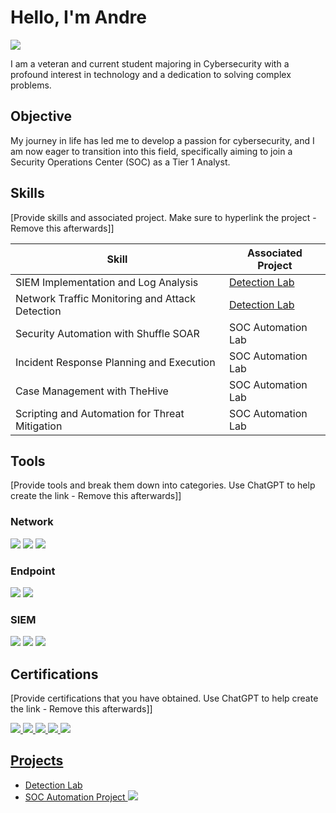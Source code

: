 # Hello, I'm Andre
<a href="https://www.linkedin.com/in/andre-simmons-jr/"><img src="https://img.shields.io/badge/-LinkedIn-0072b1?&style=for-the-badge&logo=linkedin&logoColor=white" /></a>

I am a veteran and current student majoring in Cybersecurity with a profound interest in technology and a dedication to solving complex problems. 

## Objective

My journey in life has led me to develop a passion for cybersecurity, and I am now eager to transition into this field, specifically aiming to join a Security Operations Center (SOC) as a Tier 1 Analyst.

## Skills
[Provide skills and associated project. Make sure to hyperlink the project - Remove this afterwards]]

| Skill                                         | Associated Project         |
|-----------------------------------------------|----------------------------|
| SIEM Implementation and Log Analysis          | <a href="https://google.com">Detection Lab</a>|
| Network Traffic Monitoring and Attack Detection | <a href="https://google.com">Detection Lab</a>|
| Security Automation with Shuffle SOAR         | SOC Automation Lab|
| Incident Response Planning and Execution      | SOC Automation Lab|
| Case Management with TheHive                  | SOC Automation Lab|
| Scripting and Automation for Threat Mitigation | SOC Automation Lab|

## Tools
[Provide tools and break them down into categories. Use ChatGPT to help create the link - Remove this afterwards]]

### Network
<div>
    <img src="https://img.shields.io/badge/-Wireshark-1679A7?&style=for-the-badge&logo=Wireshark&logoColor=white" />
    <img src="https://img.shields.io/badge/-Suricata-EF3B2D?&style=for-the-badge&logo=Suricata&logoColor=white" />
    <img src="https://img.shields.io/badge/-Zeek-777BB4?&style=for-the-badge&logo=Zeek&logoColor=white" />
</div>

### Endpoint
<div>
    <img src="https://img.shields.io/badge/-Microsoft_Defender_for_Endpoint-00A4EF?&style=for-the-badge&logo=Microsoft&logoColor=white" />
    <img src="https://img.shields.io/badge/-Velociraptor-4B275F?&style=for-the-badge&logo=Velociraptor&logoColor=white" />
</div>

### SIEM
<div>
    <img src="https://img.shields.io/badge/-Microsoft_Sentinel-0078D4?&style=for-the-badge&logo=Microsoft&logoColor=white" />
    <img src="https://img.shields.io/badge/-Splunk-000000?&style=for-the-badge&logo=Splunk&logoColor=white" />
    <img src="https://img.shields.io/badge/-Elastic-005571?&style=for-the-badge&logo=Elastic&logoColor=white" />
</div>

## Certifications
[Provide certifications that you have obtained. Use ChatGPT to help create the link - Remove this afterwards]]
<div>
<a href="https://www.certmetrics.com/comptia/electronic_certificate.aspx?cert=354C5D30669957E8394E7F1813E7E498O1265136DF7F21ACC98FF65C8E0A4DAF1"><img src="!SecurityPlus Logo Certified CE" />
<img src="https://img.shields.io/badge/-Network%2B-007ACC?&style=for-the-badge&logo=CompTIA&logoColor=white" />
<img src="https://img.shields.io/badge/-A%2B-4D4D4D?&style=for-the-badge&logo=CompTIA&logoColor=white" />
<img src="https://img.shields.io/badge/-CDSA-006400?&style=for-the-badge&logoColor=white" />
<img src="https://img.shields.io/badge/-CCD-000080?&style=for-the-badge&logoColor=white" />
</div>

## Projects
- Detection Lab
- SOC Automation Project <a href="https://viewer.diagrams.net/?tags=%7B%7D&highlight=0000ff&edit=_blank&layers=1&nav=1&title=SOC%20Automation%20Project#R7Vxbc5s4FP41mX2KB8TF%2BDEmcZvZdttp0un2qaOAjLUB5BE4sfvrVwKJm4hDY7BpE3fqmCMhsL7znZuEzww32r6jcL36SHwUngHN354Zl2cA6IZjsz9cshMSx9JzSUCxL2Sl4Ab%2FREKoCekG%2ByipdUwJCVO8rgs9EsfIS2sySCl5rHdbkrB%2B1TUMkCK48WCoSr9hP13lUsfSSvl7hIOVvLKuiZYIys5CkKygTx4rIuPqzHApIWn%2BKdq6KOSzJ%2BclP2%2FxRGtxYxTFaZcTrmd%2Fb2bu9%2B%2FLtf71xvp4%2FvC4ds9n4t7SnfzCyGffXxwSmq5IQGIYXpXSOSWb2Ed8VI0dlX0%2BELJmQp0J%2F0NpuhNgwk1KmGiVRqFoTVJI0wsODhPchcS7l8IFDkMxLpuuNT89xHHeTMk9cklIaHafxix7sRZ1HsTUJGRDPbTny0t9gjRA6Z5%2BIO%2FHZ6ZyATHL7xCJUEp3rANFIUzxQ11zoFDAoOhXYsQ%2BCJh%2BATLJjAcYbuSlJuz4BsU%2B%2B3P1wOYhaYX1A7xj9KxBAUMcxOyzx05CbGbnD4immKn%2FhWiIsO%2FnqKME%2F4R32XgcnzXB%2FDpscGt%2BZl22ArFP5fiF0PashcPiIjWa1OZZnHWuTZg9EeAI%2ByKx6gyFGP0z%2FzaVLmS5TJhONLEqbuIA%2BBT0vuHY53YKaBxazQ0xn0Bgh2wW5z5%2BYB8D%2FvEb%2FLlZ8XsMKu3sHipdFNiXJE4rpNE023bdFphTTt1CminKZ5LgFBPeekfSlESsQ9hoKNRG0aOKjpFNykjMuCstNFefJWN65cbc7NXGc9tx9LnBWgIKfT4zsi0mMaqILzFlo%2Be3FXOjVAwm7TaoWJVoG3CHNYlR%2BkjofTJZe%2FtMiaKsTyqlMbVqCmlJuj6W3qPwEauK55hqQ9kLXdGKY9j44c036Gi%2BjVGZb6Dw%2FwsjCONME6TkHqXeqtXazrUJ0zJXy%2F4z2wtcJtP5kZBLWX6s12Wt%2FXQzk8i%2FlRbHsvY0ZS2yS8t4TtmSOYlnTUxFh9qNFEzWuRlZ4i3XUNX2ZJOFqPCEdX2UxPdw4hF9NqHZWPM1vfay%2B6A5GIqBWlzwf22arGmWNjX6sR6mtAzCehiWaj2sFuNhDWU8gK3o5cGmgU0P3f3Lz2daKA6%2FV9sut2Lw%2FGgnI8LmzC8WGnupxublJsXoaFLsvk1KdioLieGu0kGQXo1Stg3tkMmVrTUAz0fsNX4xFPt1zckWi2ipqik4ypIrlbFrRDG7D86zS3ZJlsuhz6Vob3xaZFEcdx8mq0ITkzX0cBzcZlrI%2BSguf4mjgH3TEN%2Bxd%2BhxOH74WbBA%2BNwvsLj9H15INv4keQiG4TLQunHZ0CfWUKGAOSSbq1yuUPspNj8TIPDXYnEQm81TsfkwkCyFYUYlv7sImQaOOb%2BTStZLgqfrQAw33ozOVPCSmdpHGDMTpIZ2r9swSjdVuK3ZyQ2jSrnbFXrPte0Nuip0tlnPbnXn5NBNFehabeNx091G8uBbyPHNNi%2FngDvDtg%2FycnZHLzeuNFi3FdxM7uWuYoo9bjuvP7l%2FjdnNSb072MtpE2CDaT1UHLvL06evKpDsSjFrXBRzFIpZv1Ug2SPFNN22Rk8qdTGuz1rLtFZs0Z5jlVpscXoutpzMcb2o2GKB9qh10GILUNf67OpaXwRxOGYG97bWx5ykOZ0dxmB5A9P6GcMRGgzqJSe%2FxudnvGRRSx2ez%2BYo%2BAwaxdOj0Fn1yE6Fzl9QsiZxgrhzzpcyx0tt0KNzNi0d1LAY%2Fyq%2Bmr3crDbLZfhWMNhfBLdPXi8AQ9bA9ZpJroRcp1vScn6vKMtpLJpMj2GW1fLfb2uW%2Byy%2Ba7Y2%2BqRJ9ag3xONIMf7uEnVN8m1D1JE3RNmNar%2FRUu0%2F8oaok1SI%2B%2FMRxdapo2976D1yPwxHdSsCmGT22kPZ0s3498JKVezHXGvNMFofu%2FUuNHQEdeTsqBKBH6sM1pV8zqjIB6TmluSbVmImKCKngokjr1Q96ddeUms2QZ2Ho9%2FBAAatPPdBw%2BGrV103C%2BmjoqGhFoiz1IVN4JLQqMxechqOP3%2Fp8%2BkQbWbZNSKO3h8azz0dojwU0njqp9NDIWxm0%2BGQ5qYgya2CrnBV5CjVZEeInmTuL6QajVoTUDONWUuiYQ6VaBhqXUHZGaYAektxkLUUC7QcdhhlW9%2Bz9zZ6l%2BR%2B7Upg1JVg2vL8TWvJcTgtGHILfRb2O3UPaz6bUrb62AMi2K4PUhrj2iBhqs6z1TUOXBk4YOKnXSd%2BNq6JV5OHP3TizXGFi6a6V%2FlPnfhxbXc01G2qxYKhEgKUabMMF%2FaEAvVFimqY%2FxYJdAgFjhsQOqdgWz1YMHpIxw%2Fgr9XVY03HxV%2BZl5b8%2FXRz%2Fc9tC3urO5hfOwWtRjRuGydOyUw1wS6e9FCQdCmCKZLmlw8dszcXZtlWnsFF3X%2BK4U%2FFuPipnj0Yg7YFvuFAVheGRP35qfIJyptV9yoO47tEuNvWctqrxr%2F5TFCrmz0u%2FmrdRWK00gvkP7kcQTZtEWygWHZ6NSAaeh3E8zYQ9RYQX7BKzw7LX73KK6flj4cZV%2F8D"><img src="https://img.shields.io/badge/View-8A2BE2" /></a>
